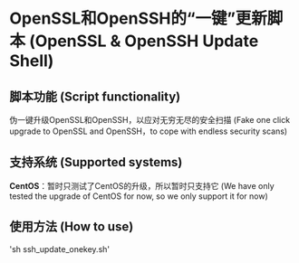 # OpenSSL和OpenSSH的“一键”更新脚本 (OpenSSL & OpenSSH Update Shell) 

## 脚本功能 (Script functionality)
伪一键升级OpenSSL和OpenSSH，以应对无穷无尽的安全扫描 (Fake one click upgrade to OpenSSL and OpenSSH，to cope with endless security scans)

## 支持系统 (Supported systems)
**CentOS**：暂时只测试了CentOS的升级，所以暂时只支持它 (We have only tested the upgrade of CentOS for now, so we only support it for now)

## 使用方法 (How to use)
'sh ssh_update_onekey.sh'
